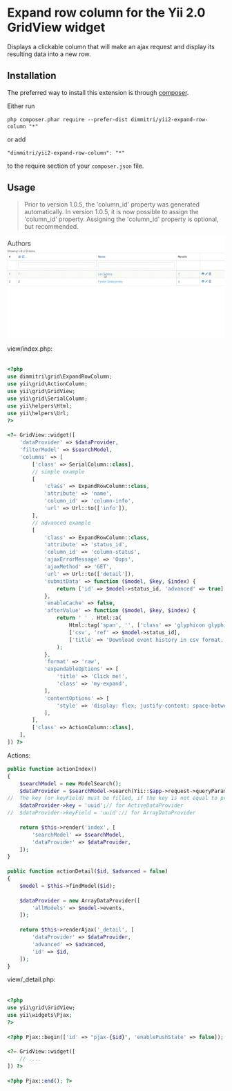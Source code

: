 # Expand row column for the Yii 2.0 GridView widget
Displays a clickable column that will make an ajax request and display its resulting data into a new row.

## Installation

The preferred way to install this extension is through [composer](https://getcomposer.org/download/).

Either run
```
php composer.phar require --prefer-dist dimmitri/yii2-expand-row-column "*"
```
or add
```
"dimmitri/yii2-expand-row-column": "*"
```
to the require section of your ```composer.json``` file.

## Usage

> Prior to version 1.0.5, the 'column_id' property was generated automatically.
  In version 1.0.5, it is now possible to assign the 'column_id' property.
  Assigning the 'column_id' property is optional, but recommended.

![Example](./resources/expand-row-column.gif?raw=true)

view/index.php:
```php

<?php
use dimmitri\grid\ExpandRowColumn;
use yii\grid\ActionColumn;
use yii\grid\GridView;
use yii\grid\SerialColumn;
use yii\helpers\Html;
use yii\helpers\Url;
?>

<?= GridView::widget([
    'dataProvider' => $dataProvider,
    'filterModel' => $searchModel,
    'columns' => [
        ['class' => SerialColumn::class],
        // simple example
        [
            'class' => ExpandRowColumn::class,
            'attribute' => 'name',
            'column_id' => 'column-info',
            'url' => Url::to(['info']),
        ],
        // advanced example
        [
            'class' => ExpandRowColumn::class,
            'attribute' => 'status_id',
            'column_id' => 'column-status',
            'ajaxErrorMessage' => 'Oops',
            'ajaxMethod' => 'GET',
            'url' => Url::to(['detail']),
            'submitData' => function ($model, $key, $index) {
                return ['id' => $model->status_id, 'advanced' => true];
            },
            'enableCache' => false,
            'afterValue' => function ($model, $key, $index) {
                return ' ' . Html::a(
                    Html::tag('span', '', ['class' => 'glyphicon glyphicon-download', 'aria-hidden' => 'true']),
                    ['csv', 'ref' => $model->status_id],
                    ['title' => 'Download event history in csv format.']
                );
            },
            'format' => 'raw',
            'expandableOptions' => [
                'title' => 'Click me!',
                'class' => 'my-expand',
            ],
            'contentOptions' => [
                'style' => 'display: flex; justify-content: space-between;',
            ],
        ],
        ['class' => ActionColumn::class],
    ],
]) ?>
```

Actions:
```php
public function actionIndex()
{
    $searchModel = new ModelSearch();
    $dataProvider = $searchModel->search(Yii::$app->request->queryParams);
//  The key (or keyField) must be filled, if the key is not equal to primary key.        
    $dataProvider->key = 'uuid';// for ActiveDataProvider 
//  $dataProvider->keyField = 'uuid';// for ArrayDataProvider 

    return $this->render('index', [
        'searchModel' => $searchModel,
        'dataProvider' => $dataProvider,
    ]);
}
    
public function actionDetail($id, $advanced = false)
{
    $model = $this->findModel($id);

    $dataProvider = new ArrayDataProvider([
        'allModels' => $model->events,
    ]);

    return $this->renderAjax('_detail', [
        'dataProvider' => $dataProvider,
        'advanced' => $advanced,
        'id' => $id,
    ]);
}
```

view/_detail.php:
```php

<?php
use yii\grid\GridView;
use yii\widgets\Pjax;
?>

<?php Pjax::begin(['id' => "pjax-{$id}", 'enablePushState' => false]); ?>

<?= GridView::widget([
    // ....
]) ?>

<?php Pjax::end(); ?>
```
